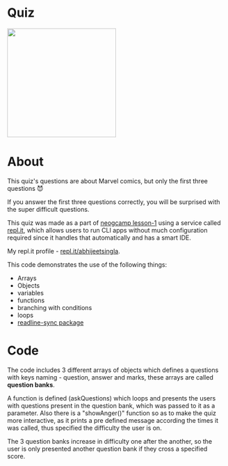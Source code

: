# Quiz

[<img src = "https://repl.it/badge/github/abhijeetsingla/neogcamp-cli-project-2" alt text = "run on repl.it" width = "250" />](https://repl.it/github/abhijeetsingla/neogcamp-cli-project-2?embed=1&output=1#index.js)

# About

This quiz's questions are about Marvel comics, but only the first three questions 😈

If you answer the first three questions correctly, you will be surprised with the super difficult questions.

This quiz was made as a part of [neogcamp lesson-1](https://neog.camp/guide/lesson-one) using a service called [repl.it](https://repl.it), which allows users to run CLI apps without much configuration required since it handles that automatically and has a smart IDE.

My repl.it profile - [repl.it/abhijeetsingla](https://repl.it/abhijeetsingla).

This code demonstrates the use of the following things: 
- Arrays
- Objects
- variables
- functions
- branching with conditions
- loops
- [readline-sync package](https://www.npmjs.com/package/readline-sync)

# Code
The code includes 3 different arrays of objects which defines a questions with keys naming - question, answer and marks, these arrays are called **question banks**.

A function is defined (askQuestions) which loops and presents the users with questions present in the question bank, which was passed to it as a parameter. Also there is a "showAnger()" function so as to make the quiz more interactive, as it prints a pre defined message according the times it was called, thus specified the difficulty the user is on.

The 3 question banks increase in difficulty one after the another, so the user is only presented another question bank if they cross a specified score. 